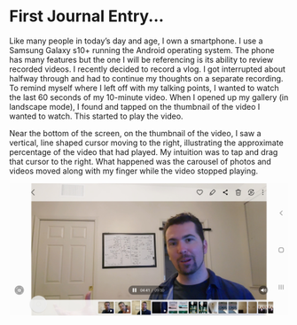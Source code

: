 # First Journal Entry...

Like many people in today’s day and age, I own a smartphone. I use a Samsung Galaxy s10+ running the Android operating system. The phone has many features 
but the one I will be referencing is its ability to review recorded videos. I recently decided to record a vlog. I got interrupted about halfway through 
and had to continue my thoughts on a separate recording. To remind myself where I left off with my talking points, I wanted to watch the last 60 seconds of 
my 10-minute video. When I opened up my gallery (in landscape mode), I found and tapped on the thumbnail of the video I wanted to watch. This started to play the video.

Near the bottom of the screen, on the thumbnail of the video, I saw a vertical, line shaped cursor moving to the right, illustrating the approximate 
percentage of the video that had played.  My intuition was to tap and drag that cursor to the right. What happened was the carousel of photos and videos moved 
along with my finger while the video stopped playing.

![alt text](./../assets/Screenshot_20221001-135524_Gallery.jpg)
